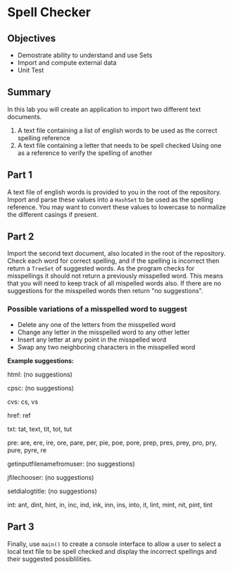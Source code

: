 # Spell Checker

## Objectives

* Demostrate ability to understand and use Sets
* Import and compute external data
* Unit Test

## Summary

In this lab you will create an application to import two different text documents.

1. A text file containing a list of english words to be used as the correct spelling reference
2. A text file containing a letter that needs to be spell checked
 Using one as a reference to verify the spelling of another

## Part 1

A text file of english words is provided to you in the root of the repository. Import and parse these values into a `HashSet` to be used as the spelling reference. You may want to convert these values to lowercase to normalize the different casings if present.

## Part 2

Import the second text document, also located in the root of the repository. Check each word for correct spelling, and if the spelling is incorrect then return a `TreeSet` of suggested words. As the program checks for misspellings it should not return a previously misspelled word. This means that you will need to keep track of all mispelled words also. If there are no suggestions for the misspelled words then return "no suggestions".

### Possible variations of a misspelled word to suggest

* Delete any one of the letters from the misspelled word
* Change any letter in the misspelled word to any other letter
* Insert any letter at any point in the misspelled word
* Swap any two neighboring characters in the misspelled word

**Example suggestions:**

html: (no suggestions)

cpsc: (no suggestions)

cvs: cs, vs

href: ref

txt: tat, text, tit, tot, tut

pre: are, ere, ire, ore, pare, per, pie, poe, pore, prep, pres, prey, pro, pry, pure, pyre, re
       
getinputfilenamefromuser: (no suggestions)

jfilechooser: (no suggestions)

setdialogtitle: (no suggestions)

int: ant, dint, hint, in, inc, ind, ink, inn, ins, into, it, lint, mint, nit, pint, tint

## Part 3

Finally, use `main()` to create a console interface to allow a user to select a local text file to be spell checked and display the incorrect spellings and their suggested possiblilities.
